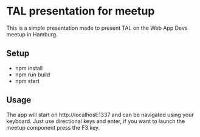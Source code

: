# TAL presentation for meetup

This is a simple presentation made to present TAL on the Web App Devs meetup in Hamburg.

## Setup

* npm install
* npm run build
* npm start

## Usage

The app will start on http://localhost:1337 and can be navigated using your keyboard. Just use directional keys and enter, if you want to launch the meetup component press the F3 key.
